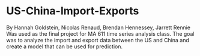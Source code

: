 # US-China-Import-Exports
By Hannah Goldstein, Nicolas Renaud, Brendan Hennessey, Jarrett Rennie
Was used as the final project for MA 611 time series analysis class.
The goal was to analyze the import and export data between the US and China and create a model that can be used for prediction.
